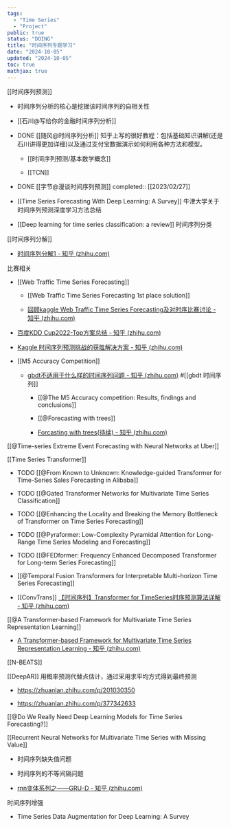 ```yaml
---
tags:
  - "Time Series"
  - "Project"
public: true
status: "DOING"
title: "时间序列专题学习"
date: "2024-10-05"
updated: "2024-10-05"
toc: true
mathjax: true
---
```


[[时间序列预测]]

  + 时间序列分析的核心是挖掘该时间序列的自相关性

  + [[石川@写给你的金融时间序列分析]]

  + DONE [[随风@时间序列分析]] 知乎上写的很好教程：包括基础知识讲解(还是石川讲得更加详细)以及通过支付宝数据演示如何利用各种方法和模型。

    + [[时间序列预测/基本数学概念]]

    + [[TCN]]

  + DONE [[字节@漫谈时间序列预测]]
completed:: [[2023/02/27]]


  + [[Time Series Forecasting With Deep Learning: A Survey]] 牛津大学关于时间序列预测深度学习方法总结

  + [[Deep learning for time series classification: a review]] 时间序列分类

[[时间序列分解]]

  + [时间序列分解1 - 知乎 (zhihu.com)](https://zhuanlan.zhihu.com/p/322273740)

比赛相关

  + [[Web Traffic Time Series Forecasting]]

    + [[Web Traffic Time Series Forecasting 1st place solution]]

    + [回顾kaggle Web Traffic Time Series Forecasting及对时序比赛讨论 - 知乎 (zhihu.com)](https://zhuanlan.zhihu.com/p/352461742)

  + [百度KDD Cup2022-Top方案总结 - 知乎 (zhihu.com)](https://zhuanlan.zhihu.com/p/553389451)

  + [Kaggle 时间序列预测挑战的获胜解决方案 - 知乎 (zhihu.com)](https://zhuanlan.zhihu.com/p/505311941)

  + [[M5 Accuracy Competition]]

    + [gbdt不适用于什么样的时间序列问题 - 知乎 (zhihu.com)](https://zhuanlan.zhihu.com/p/311883742) #[[gbdt 时间序列]]

      + [[@The M5 Accuracy competition: Results, findings and conclusions]]

      + [[@Forecasting with trees]]

      + [Forcasting with trees(待续) - 知乎 (zhihu.com)](https://zhuanlan.zhihu.com/p/471293614)

[[@Time-series Extreme Event Forecasting with Neural Networks at Uber]]

[[Time Series Transformer]]

  + TODO [[@From Known to Unknown: Knowledge-guided Transformer for Time-Series Sales Forecasting in Alibaba]]

  + TODO [[@Gated Transformer Networks for Multivariate Time Series Classification]]

  + TODO [[@Enhancing the Locality and Breaking the Memory Bottleneck of Transformer on Time Series Forecasting]]

  + TODO [[@Pyraformer: Low-Complexity Pyramidal Attention for Long-Range Time Series Modeling and Forecasting]]

  + TODO [[@FEDformer: Frequency Enhanced Decomposed Transformer for Long-term Series Forecasting]]

  + [[@Temporal Fusion Transformers for Interpretable Multi-horizon Time Series Forecasting]]

  + [[ConvTrans]] [【时间序列】Transformer for TimeSeries时序预测算法详解 - 知乎 (zhihu.com)](https://zhuanlan.zhihu.com/p/391337035)

[[@A Transformer-based Framework for Multivariate Time Series Representation Learning]]

  + [A Transformer-based Framework for Multivariate Time Series Representation Learning - 知乎 (zhihu.com)](https://zhuanlan.zhihu.com/p/565783688)

[[N-BEATS]]

[[DeepAR]] 用概率预测代替点估计，通过采用求平均方式得到最终预测

  + https://zhuanlan.zhihu.com/p/201030350

  + https://zhuanlan.zhihu.com/p/377342633

[[@Do We Really Need Deep Learning Models for Time Series Forecasting?]]

[[Recurrent Neural Networks for Multivariate Time Series with Missing Value]]

  + 时间序列缺失值问题

  + 时间序列的不等间隔问题

  + [rnn变体系列之——GRU-D - 知乎 (zhihu.com)](https://zhuanlan.zhihu.com/p/570442581)

时间序列增强

  + Time Series Data Augmentation for Deep Learning: A Survey
